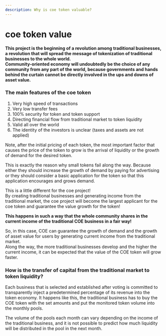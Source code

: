 ```yaml
---
description: Why is coe token valuable?
---
```


# coe token value

**This project is the beginning of a revolution among traditional businesses, a revolution that will spread the message of tokenization of traditional businesses to the whole world.**\
**Community-oriented economy will undoubtedly be the choice of any community from any part of the world, because governments and hands behind the curtain cannot be directly involved in the ups and downs of asset value.**

### The main features of the coe token

1. Very high speed of transactions
2. Very low transfer fees
3. 100% security for token and token support
4. Directing financial flow from traditional market to token liquidity
5. Valid all over the world
6. The identity of the investors is unclear (taxes and assets are not applied)

Note, after the initial pricing of each token, the most important factor that causes the price of the token to grow is the arrival of liquidity or the growth of demand for the desired token.

This is exactly the reason why small tokens fail along the way. Because either they should increase the growth of demand by paying for advertising or they should consider a basic application for the token so that this application encourages and grows demand.

This is a little different for the coe project!\
By creating traditional businesses and generating income from the traditional market, the coe project will become the largest applicant for the coe token and guarantee the value growth for the token!

**This happens in such a way that the whole community shares in the current income of the traditional COE business in a fair way!**

So, in this case, COE can guarantee the growth of demand and the growth of asset value for users by generating current income from the traditional market.\
Along the way, the more traditional businesses develop and the higher the current income, it can be expected that the value of the COE token will grow faster.

### How is the transfer of capital from the traditional market to token liquidity?

Each business that is selected and established after voting is committed to transparently inject a predetermined percentage of its revenue into the token economy. It happens like this, the traditional business has to buy the COE token with the set amounts and put the monitored token volume into the monthly pools.

The volume of the pools each month can vary depending on the income of the traditional business, and it is not possible to predict how much liquidity will be distributed in the pool in the next month.
